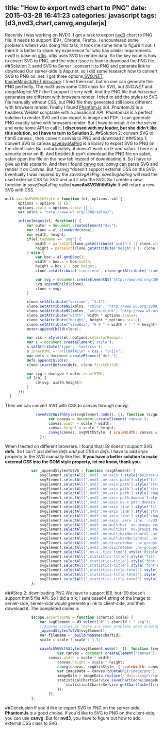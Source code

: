 title: "How to export nvd3 chart to PNG"
date: 2015-03-28 16:41:23
categories: javascript
tags: [d3,nvd3,chart,canvg,angularjs]
---
Recently I was working on NVD3. I got a task to export [nvd3](https://github.com/novus/nvd3) chart to PNG file.
It needs to support IE9+, Chrome, Firefox. I encountered some problems when I was doing this task, it took me some time to figure it out. I think it is better to share my experience for who has similar requirements.
*nvd3* is base on [d3js](http://d3js.org/). *d3js* uses SVG to render data. So the key issue is how to covert SVG to PNG, and the other issue is how to download the PNG file.
##Solution 1: send SVG  to Server , convert it to PNG and generate link to download
Our server-side is Asp.net, so I did some research how to convert SVG to PNG on .net. I got three options,[SVG.NET](https://github.com/vvvv/SVG),[ ImageMagick.NET](http://imagemagick.codeplex.com/),[inkscape](https://inkscape.org/).
I tried them out, but no one can generate the PNG perfectly. The *nvd3* uses some CSS class for SVG, but *SVG.NET* and *mageMagick.NET* don't support it very well. And the PNG file that *inkscape* generates are  different with browsers render. I tried to add the styles to SVG file manually without CSS, but PNG file they generated still looks different with browsers render. 
Finally I found [PhantomJs](http://phantomjs.org/) out. *PhantomJS* is a headless WebKit scriptable with a JavaScript API. *PhantomJS* is a perfect solution to render SVG and can export to image and PDF. It can generate PNG exactly same with browsers render. But I have to install it on the server and write some API to call it. 
**I discussed with my leader, but she didn't like this solution, so I have to turn to Solution 2.**
##Solution 2: convert SVG to html5 canvas , then convert canvas to PNG and download it
###Step 1: convert SVG to canvas
[saveSvgAsPng](https://github.com/exupero/saveSvgAsPng) is a library to export SVG to PNG on the client-side. But unfortunately, it doesn't work on IE and safari. There is a security error on IE. And besides,It can't download the PNG file on safari, safari open the file on the new tab instead of downloading it. So I have to give up this scenario.
And then I found [canvg](https://github.com/gabelerner/canvg) out, *canvg* can parse SVG and render it on Canvas. But *canvg *doesn't support external CSS on the SVG. 
Eventually I was inspired by the *saveSvgAsPng*. *saveSvgAsPng* will read the used external CSS for SVG and put it into the SVG. So I create a new function in *saveSvgAsPng* called **saveAsSVGWithStyle**.It will return a new SVG with CSS.
```javascript
out$.saveAsSVGWithStyle = function (el, options, cb) {
      options = options || {};
      options.scale = options.scale || 1;
      var xmlns = "http://www.w3.org/2000/xmlns/";

      inlineImages(el, function() {
          var outer = document.createElement("div");
          var clone = el.cloneNode(true);
          var width, height;
          if(el.tagName == 'svg') {
              width = parseInt(clone.getAttribute('width') || clone.style.width || out$.getComputedStyle(el).getPropertyValue('width'));
              height = parseInt(clone.getAttribute('height') || clone.style.height || out$.getComputedStyle(el).getPropertyValue('height'));
          } else {
              var box = el.getBBox();
              width = box.x + box.width;
              height = box.y + box.height;
              clone.setAttribute('transform', clone.getAttribute('transform').replace(/translate\(.*?\)/, ''));

              var svg = document.createElementNS('http://www.w3.org/2000/svg','svg')
              svg.appendChild(clone)
              clone = svg;
          }

          clone.setAttribute("version", "1.1");
          clone.setAttributeNS(xmlns, "xmlns", "http://www.w3.org/2000/svg");
          clone.setAttributeNS(xmlns, "xmlns:xlink", "http://www.w3.org/1999/xlink");
          clone.setAttribute("width", width * options.scale);
          clone.setAttribute("height", height * options.scale);
          clone.setAttribute("viewBox", "0 0 " + width + " " + height);
          outer.appendChild(clone);

          var css = styles(el, options.selectorRemap);
          var s = document.createElement('style');
          s.setAttribute('type', 'text/css');
          s.innerHTML = "<![CDATA[\n" + css + "\n]]>";
          var defs = document.createElement('defs');
          defs.appendChild(s);
          clone.insertBefore(defs, clone.firstChild);

          var svg = doctype + outer.innerHTML;
          if (cb) {
              cb(svg, width,height);
          }
      });
  }
```
Then we can convert SVG with CSS to canvas through *canvg*.
```javascript
              saveAsSVGWithStyle(svgElement.node(), {}, function (svgWithStyle, width, height) {
                    var canvas = document.createElement('canvas');
                    canvas.width = scale * width;
                    canvas.height = scale * height;
                    canvg(canvas, svgWithStyle, { scaleWidth: canvas.width, scaleHeight: canvas.height, ignoreDimensions: true, ignoreMouse: true, ignoreClear: true });
                });
```
When I tested on different browsers. I found that IE9 doesn't support  SVG **defs**. So I can't just define *defs and put CSS in defs*. I have to add style property to the SVG manually like this. 
**If you have a better solution to make external CSS into the DOM style property, let me know, thank you.**
```javascript
            var _appendStylesToSVG = function (svgElement) {
                svgElement.selectAll('.nvd3 .nv-axis').style('pointer-events', 'none');
                svgElement.selectAll('.nvd3 .nv-axis path').style('fill', 'none');
                svgElement.selectAll('.nvd3 .nv-axis path').style('stroke', 'rgb(204, 204, 204)');
                svgElement.selectAll('.nvd3 .nv-axis path').style('stroke-opacity', '0.75');
                svgElement.selectAll('.nvd3 .nv-axis path').style('shape-rendering', 'crispedges');
                svgElement.selectAll('.nvd3 .nv-axis path.domain').style('stroke-opacity', '0.75');
                svgElement.selectAll('.nvd3 .nv-axis.nv-x path.domain').style('stroke-opacity', '0');
                svgElement.selectAll('.nvd3 .nv-axis line').style('fill', 'none');
                svgElement.selectAll('.nvd3 .nv-axis line').style('stroke', 'rgb(229, 229, 229)');
                svgElement.selectAll('.nvd3 .nv-axis line').style('shape-rendering', 'crispedges');
                svgElement.selectAll('.nvd3 .nv-axis .zero line, .nvd3 .nv-axis line.zero').style('stroke-opacity', '0.75');
                svgElement.selectAll('.nvd3 .nv-multibar .nv-groups rect').style('stroke-opacity', '0');
                svgElement.selectAll('.nvd3 .nv-multibar .nv-groups rect').style('transition', 'fill-opacity 250ms linear 0s');
                svgElement.selectAll('.nvd3 .nv-multibarHorizontal .nv-groups rect').style('stroke-opacity', '0');
                svgElement.selectAll('.nvd3 .nv-multibarHorizontal .nv-groups rect').style('transition', 'fill-opacity 250ms linear 0s');
                svgElement.selectAll('.nvd3 .nv-discretebar .nv-groups rect').style('stroke-opacity', '0');
                svgElement.selectAll('.nvd3 .nv-discretebar .nv-groups rect').style('transition', 'fill-opacity 250ms linear 0s');
                svgElement.selectAll('.nv-x .tick line').style('display', 'none');
                svgElement.selectAll('.statistics-title').style('fill', 'rgba(107, 156, 188, 1)');
                svgElement.selectAll('.statistics-title').style('font-size', '21px');
                svgElement.selectAll('.statistics-title').style('font-weight', '300');
                svgElement.selectAll('.statistics-title-total').style('font-size', '14px');
                svgElement.selectAll('.statistics-title-total').style('fill', 'rgb(153, 153, 153)');
                svgElement.selectAll('.statistics-title-total').style('font-weight', '300');
            };
```
###Step 2: downloading PNG
We have to support IE9, but IE9 doesn't support html5 file API. So I did a trik, I sent  base64 string of the image to server-side, server-side would generate a link to client-side, and then download it. The completed codes is
```javascript
            $scope.exportToPNG = function (chartId,scale) {
                var svgElement = d3.select("#" + chartId + " svg");
                //Append styles as there are some problems when drawing PNG on IE 9
                _appendStylesToSVG(svgElement);
                var fileName = _buildPNGName(chartId);
                scale = scale ? scale : 1.5;

                saveAsSVGWithStyle(svgElement.node(), {}, function (svgWithStyle, width, height) {
                        var canvas = document.createElement('canvas');
                    canvas.width = scale * width;
                        canvas.height = scale * height;
                        canvg(canvas, svgWithStyle, { scaleWidth: canvas.width, scaleHeight: canvas.height, ignoreDimensions: true, ignoreMouse: true, ignoreClear: true });
                        var imageData = canvas.toDataURL("image/png");
                        imageData = imageData.replace(/^data:image\/(png|jpg);base64,/, "");
                        statisticalChartsService.saveChartCache(imageData).then(function (response) {
                            statisticalChartsService.getChartCache(fileName, response.data);
                        });
                    });
            };
```
##Conclusion
If you'd like to export SVG to PNG on the server-side, **PhantomJs** is a good choise. If you'd like to SVG to PNG on the client-side, you can use **canvg**.  But for **nvd3**, you have to figure out how to add external CSS class to SVG.
